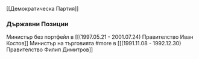 [[Демократическа Партия]]

### Държавни Позиции
Министър без портфейл в [[(1997.05.21 - 2001.07.24) Правителство Иван Костов]]
Министър на търговията #more в [[(1991.11.08 - 1992.12.30) Правителство Филип Димитров]]